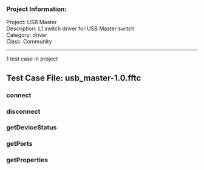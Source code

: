 ### Project Information:
Project: USB Master  
Description: L1 switch driver for USB Master switch  
Category: driver  
Class: Community  

 ----
1 test case in project
## Test Case File: usb_master-1.0.fftc
### connect
### disconnect
### getDeviceStatus
### getPorts
### getProperties